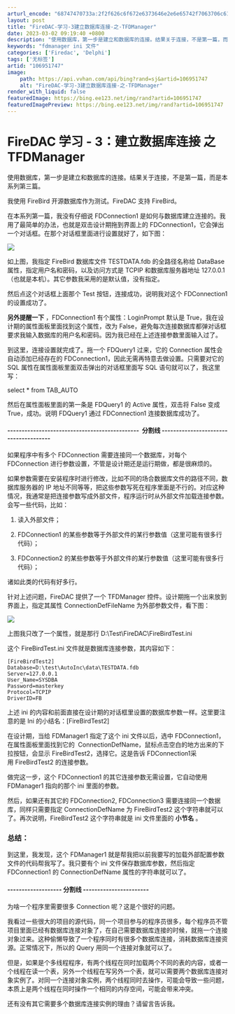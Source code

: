 ```yaml
---
arturl_encode: "68747470733a:2f2f626c6f672e6373646e2e6e65742f7063706c617965722f:61727469636c652f64657461696c732f313036393531373437"
layout: post
title: "FireDAC-学习-3建立数据库连接-之-TFDManager"
date: 2023-03-02 09:19:40 +0800
description: "使用数据库，第一步是建立和数据库的连接。结果关于连接，不是第一篇，而是本系列第三篇。我使用 Fire"
keywords: "fdmanager ini 文件"
categories: ['Firedac', 'Delphi']
tags: ['无标签']
artid: "106951747"
image:
    path: https://api.vvhan.com/api/bing?rand=sj&artid=106951747
    alt: "FireDAC-学习-3建立数据库连接-之-TFDManager"
render_with_liquid: false
featuredImage: https://bing.ee123.net/img/rand?artid=106951747
featuredImagePreview: https://bing.ee123.net/img/rand?artid=106951747
---
```


# FireDAC 学习 - 3：建立数据库连接 之 TFDManager

使用数据库，第一步是建立和数据库的连接。结果关于连接，不是第一篇，而是本系列第三篇。

我使用 FireBird 开源数据库作为测试。FireDAC 支持 FireBird。

在本系列第一篇，我没有仔细说 FDConnection1 是如何与数据库建立连接的。我用了最简单的办法，也就是双击设计期拖到界面上的 FDConnection1，它会弹出一个对话框。在那个对话框里面进行设置就好了，如下图：

![](https://i-blog.csdnimg.cn/blog_migrate/b92d179bbd0efaac022d983cc05fb13d.jpeg)

如上图，我指定 FireBird 数据库文件 TESTDATA.fdb 的全路径名称给 DataBase 属性，指定用户名和密码，以及访问方式是 TCPIP 和数据库服务器地址 127.0.0.1（也就是本机）。其它参数我采用的是默认值，没有指定。

然后点这个对话框上面那个 Test 按钮，连接成功，说明我对这个 FDConnection1 的设置成功了。

**另外提醒一下**
，FDConnection1 有个属性：LoginPrompt 默认是 True，我在设计期的属性面板里面找到这个属性，改为 False，避免每次连接数据库都弹对话框要求我输入数据库的用户名和密码。因为我已经在上述连接参数里面输入过了。

到这里，连接设置就完成了。拖一个 FDQuery1 过来，它的 Connection 属性会自动添加已经存在的 FDConnection1，因此无需再特意去做设置。只需要对它的 SQL 属性在属性面板里面双击弹出的对话框里面写 SQL 语句就可以了，我这里写：

select \* from TAB\_AUTO

然后在属性面板里面的第一条是 FDQuery1 的 Active 属性，双击将 False 变成 True，成功。说明 FDQuery1 通过 FDConnection1 连接数据库成功了。

#### ----------------------------------------------  分割线 --------------------------------------

如果程序中有多个 FDConnection 需要连接同一个数据库，对每个 FDConnection 进行参数设置，不管是设计期还是运行期做，都是很麻烦的。

如果参数需要在安装程序时进行修改，比如不同的场合数据库文件的路径不同，数据库服务器的 IP 地址不同等等，把这些参数写死在程序里面是不行的。对应这种情况，我通常是把连接参数写成外部文件，程序运行时从外部文件加载连接参数。会写一些代码，比如：

1. 读入外部文件；

2. FDConnection1 的某些参数等于外部文件的某行参数值（这里可能有很多行代码）；

3. FDConnection2 的某些参数等于外部文件的某行参数值（这里可能有很多行代码）；

诸如此类的代码有好多行。

针对上述问题，FireDAC 提供了一个 TFDManager 控件。设计期拖一个出来放到界面上，指定其属性 ConnectionDefFileName 为外部参数文件，看下图：

![](https://i-blog.csdnimg.cn/blog_migrate/1fa23ed46e22c4d792b3c5b2d7d5050f.jpeg)

上图我只改了一个属性，就是那行 D:\Test\FireDAC\FireBirdTest.ini

这个 FireBirdTest.ini 文件就是数据库连接参数，其内容如下：

```
[FireBirdTest2]
Database=D:\test\AutoInc\data\TESTDATA.fdb
Server=127.0.0.1
User_Name=SYSDBA
Password=masterkey
Protocol=TCPIP
DriverID=FB

```

上述 ini 的内容和前面直接在设计期的对话框里设置的数据库参数一样。这里要注意的是 Ini 的小结名：[FireBirdTest2]

在设计期，当给 FDManager1 指定了这个 ini 文件以后，选中 FDConnection1，在属性面板里面找到它的  ConnectionDefName，鼠标点击空白的地方出来的下拉按钮，会显示 FireBirdTest2，选择它。这是告诉 FDConnection1采用 FireBirdTest2 的连接参数。

做完这一步，这个 FDConnection1 的其它连接参数无需设置，它自动使用 FDManager1 指向的那个 ini 里面的参数。

然后，如果还有其它的 FDConnection2, FDConnection3 需要连接同一个数据库，同样只需要指定 ConnectionDefName 为 FireBirdTest2 这个字符串就可以了。再次说明，FireBirdTest2 这个字符串就是 ini 文件里面的
**小节名**
。

### 总结：

到这里，我发现，这个 FDManager1 就是帮我把以前我要写的加载外部配置参数文件的代码帮我写了。我只要有个 ini 文件保存数据库参数，然后指定 FDConnection1 的 ConnectionDefName 属性的字符串就可以了。

#### ------------------- 分割线 -----------------------

为啥一个程序里需要很多 Connection 呢？这是个很好的问题。

我看过一些很大的项目的源代码，同一个项目参与的程序员很多，每个程序员不管项目里面已经有数据库连接对象了，在自己需要数据库连接的时候，就拖一个连接对象过来。这种偷懒导致了一个程序同时有很多个数据库连接，消耗数据库连接资源。正常情况下，所以的 Query 用同一个连接对象就可以了。

但是，如果是个多线程程序，有两个线程在同时加载两个不同的表的内容，或者一个线程在读一个表，另外一个线程在写另外一个表，就可以需要两个数据库连接对象实例了。对同一个连接对象实例，两个线程同时去操作，可能会导致一些问题，本质上是两个线程在同时操作一个相同的内存空间，可能会带来冲突。

还有没有其它需要多个数据库连接实例的理由？请留言告诉我。